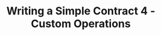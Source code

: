 ---
title: "Writing a Simple Contract 4 - Custom Operations"
description: "This video is the forth part to writing a Smart Contract. As every smart contract is different, we will focus on responding to custom application calls by defining our own operations"
type: "tutorial"
category: "Smart Contract,PyTeal"
difficulty: "Basic"
summary: "A series video on how to respond to custom application call by defining our own operations"
file_path: ""
image: "https://assets-global.website-files.com/5e39e095596498a8b9624af1/5ffca6e3e0d8ad9231cc2af6_Portfolio-course---final.png"
link: "https://www.youtube.com/watch?v=o2L3MD-zKQ8&list=PLpAdAjL5F75CNnmGbz9Dm_k-z5I6Sv9_x&index=5"
status: "open"
---